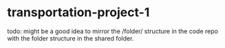 transportation-project-1
========================
todo: might be a good idea to mirror the /folder/ structure in the code repo with the folder structure in the shared folder.
